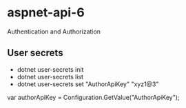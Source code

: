 # aspnet-api-6
Authentication and Authorization

## User secrets 
 - dotnet user-secrets init
 - dotnet user-secrets list
 - dotnet user-secrets set "AuthorApiKey" "xyz1@3"

var authorApiKey = Configuration.GetValue<string>("AuthorApiKey");
